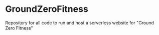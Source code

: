 # GroundZeroFitness
Repository for all code to run and host a serverless website for "Ground Zero Fitness"
